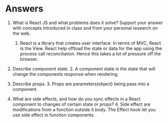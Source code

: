 # Answers

1. What is React JS and what problems does it solve? Support your answer with concepts introduced in class and from your personal research on the web.
    1. React is a library that creates user interface.  In terms of MVC, React is the View.   React help offload the state or data for the app using the process call reconciliation.  Hence this takes a lot of pressure off the browser.

1. Describe component state.
    2. A component state is the state that will change the components response when rendering.

1. Describe props.
    3. Props are parameters(object) being pass into a component.  

1. What are side effects, and how do you sync effects in a React component to changes of certain state or props?
    4. Side effect are modifications from a function outside it body.  The Effect hook let you use side effect in function components.
